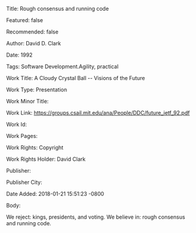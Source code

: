 Title: Rough consensus and running code

Featured: false

Recommended: false

Author: David D. Clark

Date: 1992

Tags: Software Development.Agility, practical

Work Title: A Cloudy Crystal Ball -- Visions of the Future

Work Type: Presentation

Work Minor Title:  

Work Link: https://groups.csail.mit.edu/ana/People/DDC/future_ietf_92.pdf

Work Id:  

Work Pages:  

Work Rights:  Copyright

Work Rights Holder:  David Clark

Publisher:  

Publisher City:  

Date Added: 2018-01-21 15:51:23 -0800

Body:

We reject: kings, presidents, and voting. We believe in: rough consensus and running code. 


